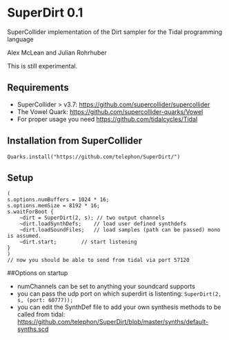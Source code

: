 # SuperDirt 0.1
SuperCollider implementation of the Dirt sampler for the Tidal programming language

Alex McLean and Julian Rohrhuber

This is still experimental.

## Requirements

* SuperCollider > v3.7: https://github.com/supercollider/supercollider
* The Vowel Quark: https://github.com/supercollider-quarks/Vowel
* For proper usage you need https://github.com/tidalcycles/Tidal

## Installation from SuperCollider
```
Quarks.install("https://github.com/telephon/SuperDirt/")
```

## Setup
```
(
s.options.numBuffers = 1024 * 16;
s.options.memSize = 8192 * 16;
s.waitForBoot {
	~dirt = SuperDirt(2, s); // two output channels
	~dirt.loadSynthDefs; 	// load user defined synthdefs
	~dirt.loadSoundFiles;	// load samples (path can be passed) mono is assumed.
	~dirt.start;		// start listening
}
)
// now you should be able to send from tidal via port 57120
```

##Options on startup
- numChannels can be set to anything your soundcard supports
- you can pass the udp port on which superdirt is listenting: ```SuperDirt(2, s, (port: 60777));```
- you can edit the SynthDef file to add your own synthesis methods to be called from tidal: https://github.com/telephon/SuperDirt/blob/master/synths/default-synths.scd


